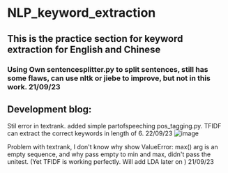 # NLP_keyword_extraction
## This is the practice section for keyword extraction for English and Chinese
### Using Own sentencesplitter.py to split sentences, still has some flaws, can use nltk or jiebe to improve, but not in this work. 21/09/23



## Development blog:

Stil error in textrank. added simple partofspeeching pos_tagging.py. TFIDF can extract the correct keywords in length of 6. 22/09/23
![image](https://github.com/ZooBeasts/NLP_keyword_extraction/assets/75404784/beb96367-7e5e-4beb-8061-8473c030f045)


Problem with textrank, I don't know why show ValueError: max() arg is an empty sequence, and why pass empty to min and max, didn't pass the unitest. (Yet TFIDF is working perfectly. Will add LDA later on ) 21/09/23

